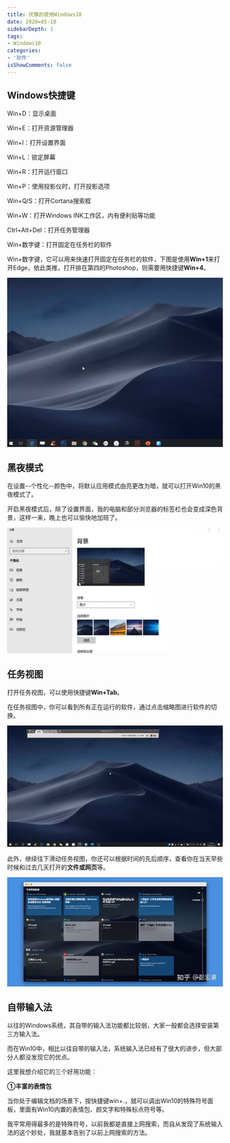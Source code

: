 ```yaml
---
title: 优雅的使用Windows10
date: 2020=05-10
sidebarDepth: 1
tags:
- Windows10
categories:
- '软件'
isShowComments: false
---
```


## Windows快捷键

Win+D：显示桌面

Win+E：打开资源管理器

Win+I：打开设置界面

Win+L：锁定屏幕

Win+R：打开运行窗口

Win+P：使用投影仪时，打开投影选项

Win+Q/S：打开Cortana搜索框

Win+W：打开Windows INK工作区，内有便利贴等功能

Ctrl+Alt+Del：打开任务管理器

Win+数字键：打开固定在任务栏的软件

Win+数字键，它可以用来快速打开固定在任务栏的软件，下图是使用**Win+1**来打开Edge，依此类推，打开排在第四的Photoshop，则需要用快捷键**Win+4**。

![](./images/win00.gif)

## 黑夜模式

在设置--个性化--颜色中，将默认应用模式由亮更改为暗，就可以打开Win10的黑夜模式了。

开启黑夜模式后，除了设置界面，我的电脑和部分浏览器的标签栏也会变成深色背景，这样一来，晚上也可以愉快地加班了。

![](./images/win01.gif)

## 任务视图

打开任务视图，可以使用快捷键**Win+Tab**。

在任务视图中，你可以看到所有正在运行的软件，通过点击缩略图进行软件的切换。

![](./images/win02.gif)

此外，继续往下滑动任务视图，你还可以根据时间的先后顺序，查看你在当天早些时候和过去几天打开的**文件或网页**等。

![](./images/win03.gif)

## 自带输入法

以往的Windows系统，其自带的输入法功能都比较弱，大家一般都会选择安装第三方输入法。

而在Win10中，相比以往自带的输入法，系统输入法已经有了很大的进步，但大部分人都没发现它的优点。

这里我想介绍它的三个好用功能：

**①丰富的表情包**

当你处于编辑文档的场景下，按快捷键win+.，就可以调出Win10的特殊符号面板，里面有Win10内置的表情包、颜文字和特殊标点符号等。

我平常用得最多的是特殊符号，以前我都是直接上网搜索，而自从发现了系统输入法的这个妙处，我就基本告别了以前上网搜索的方法。











